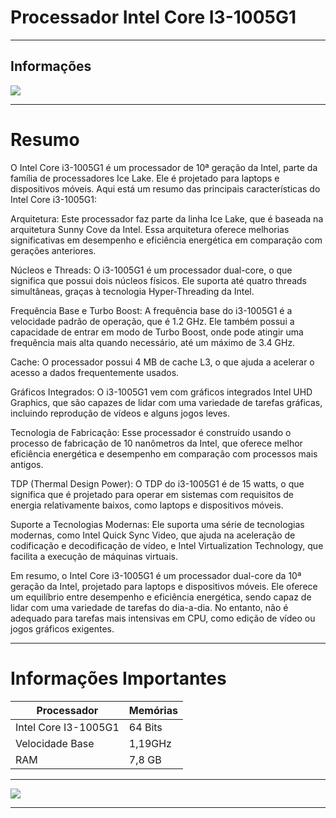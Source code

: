 
# Processador Intel Core I3-1005G1

---

## Informações
![](https://valid.x86.fr/cache/screenshot/qihw9x.png)

---

# Resumo

O Intel Core i3-1005G1 é um processador de 10ª geração da Intel, parte da família de processadores Ice Lake. Ele é projetado para laptops e dispositivos móveis. Aqui está um resumo das principais características do Intel Core i3-1005G1:

Arquitetura: Este processador faz parte da linha Ice Lake, que é baseada na arquitetura Sunny Cove da Intel. Essa arquitetura oferece melhorias significativas em desempenho e eficiência energética em comparação com gerações anteriores.

Núcleos e Threads: O i3-1005G1 é um processador dual-core, o que significa que possui dois núcleos físicos. Ele suporta até quatro threads simultâneas, graças à tecnologia Hyper-Threading da Intel.

Frequência Base e Turbo Boost: A frequência base do i3-1005G1 é a velocidade padrão de operação, que é 1.2 GHz. Ele também possui a capacidade de entrar em modo de Turbo Boost, onde pode atingir uma frequência mais alta quando necessário, até um máximo de 3.4 GHz.

Cache: O processador possui 4 MB de cache L3, o que ajuda a acelerar o acesso a dados frequentemente usados.

Gráficos Integrados: O i3-1005G1 vem com gráficos integrados Intel UHD Graphics, que são capazes de lidar com uma variedade de tarefas gráficas, incluindo reprodução de vídeos e alguns jogos leves.

Tecnologia de Fabricação: Esse processador é construído usando o processo de fabricação de 10 nanômetros da Intel, que oferece melhor eficiência energética e desempenho em comparação com processos mais antigos.

TDP (Thermal Design Power): O TDP do i3-1005G1 é de 15 watts, o que significa que é projetado para operar em sistemas com requisitos de energia relativamente baixos, como laptops e dispositivos móveis.

Suporte a Tecnologias Modernas: Ele suporta uma série de tecnologias modernas, como Intel Quick Sync Video, que ajuda na aceleração de codificação e decodificação de vídeo, e Intel Virtualization Technology, que facilita a execução de máquinas virtuais.

Em resumo, o Intel Core i3-1005G1 é um processador dual-core da 10ª geração da Intel, projetado para laptops e dispositivos móveis. Ele oferece um equilíbrio entre desempenho e eficiência energética, sendo capaz de lidar com uma variedade de tarefas do dia-a-dia. No entanto, não é adequado para tarefas mais intensivas em CPU, como edição de vídeo ou jogos gráficos exigentes.

---
# Informações Importantes

| Processador | Memórias |
| ----------- | ----------- |
| Intel Core I3-1005G1 | 64 Bits|
| Velocidade Base | 1,19GHz |
| RAM | 7,8 GB |

---

![](https://5.imimg.com/data5/QF/KL/NE/SELLER-29747636/intel-core-i4-processor-500x500.jpg)


---


